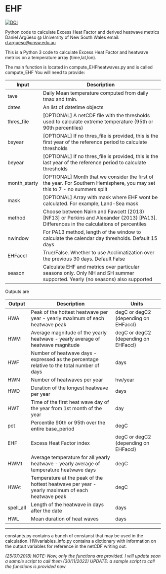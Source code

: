 # EHF
[![DOI](https://zenodo.org/badge/142283726.svg)](https://zenodo.org/badge/latestdoi/142283726)

Python code to calculate Excess Heat Factor and derived heatwave metrics
Daniel Argüeso @ University of New South Wales
email: d.argueso@unsw.edu.au

This is a Python 3 code to calculate Excess Heat Factor and heatwave metrics on a temperature array (time,lat,lon).

The main function is located in compute_EHFheatwaves.py and is called compute_EHF
You will need to provide:

| Input | Description |
|-----|-----|
|tave|Daily Mean temperature computed from daily tmax and tmin.|
|dates| An list of datetime objects|
|thres_file| [OPTIONAL] A netCDF file with the thresholds used to calculate extreme temperature (95th or 90th percentiles)|
|bsyear| [OPTIONAL] If no thres_file is provided, this is the first year of the reference period to calculate thresholds|
|beyear| [OPTIONAL] If no thres_file is provided, this is the last year of the reference period to calculate thresholds|
|month_starty| [OPTIONAL] Month that we consider the first of the year. For Southern Hemisphere, you may set this to 7 - no summers split|
|mask| [OPTIONAL] Array with mask where EHF wont be calculated. For example, Land-Sea mask|
|method| Choose between Nairn and Fawcett (2013) [NF13] or Perkins and Alexander (2013) [PA13]. Differences in the calculations of percentiles|
|nwindow| For PA13 method, length of the window to calculate the calendar day thresholds. Default 15 days
|EHFaccl| True/False. Whether to use Acclimatization over the previous 30 days. Default False|
|season| Calculate EHF and metrics over particular seasons only. Only NH and SH summer supported. Yearly (no seasons) also supported| 

Outputs are

| Output | Description | Units |
|-----|-----|-----|
|HWA|Peak of the hottest heatwave per year - yearly maximum of each heatwave peak|degC or degC2 (depending on EHFaccl)|
|HWM|Average magnitude of the yearly heatwave - yearly average of heatwave magnitude|degC or degC2 (depending on EHFaccl)
|HWF|Number of heatwave days - expressed as the percentage relative to the total number of days|days|
|HWN|Number of heatwaves per year|hw/year|
|HWD|Duration of the longest heatwave per year|days|
|HWT|Time of the first heat wave day of the year from 1st month of the year|day|
|pct|Percentile 90th or 95th over the entire base_period|degC|
|EHF|Excess Heat Factor index|degC or degC2 (depending on EHFaccl)
|HWMt|Average temperature for all yearly heatwave - yearly average of temperature heatwave days|degC|
|HWAt|Temperature at the peak of the hottest heatwave per year - yearly maximum of each heatwave peak|degC|
|spell_all|Length of the heatwave in days after the date|days|
|HWL|Mean duration of heat waves|days|

--------------------------------------

constants.py contains a bunch of constanst that may be used in the calculation.
HWvariables_info.py contains a dictionary with information on the output variables for reference in the netCDF writing out.


*(25/07/2018) NOTE: Now, only the functions are provided. I will update soon a sample script to call them*
*(30/11/2022) UPDATE: a sample script to call the functions is provided now*

